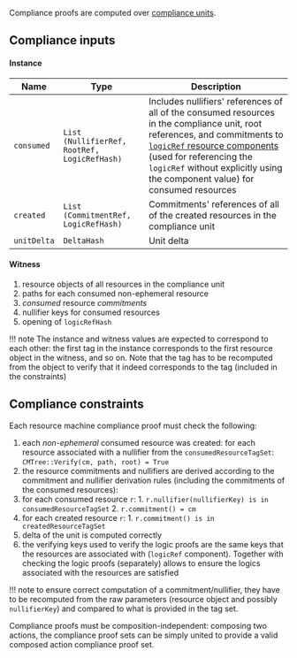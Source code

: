 Compliance proofs are computed over [compliance units](./../compliance_unit.md).

## Compliance inputs

#### Instance

|Name|Type|Description|
|-|-|-|
|`consumed`|`List (NullifierRef, RootRef, LogicRefHash)`|Includes nullifiers' references of all of the consumed resources in the compliance unit, root references, and commitments to [`logicRef` resource components](./../resource/definition.md) (used for referencing the `logicRef` without explicitly using the component value) for consumed resources|
|`created`|`List (CommitmentRef, LogicRefHash)`|Commitments' references of all of the created resources in the compliance unit|
|`unitDelta`|`DeltaHash`|Unit delta|

#### Witness

1. resource objects of all resources in the compliance unit
2. paths for each consumed non-ephemeral resource
3. _consumed_ resource _commitments_
4. nullifier keys for consumed resources
5. opening of `logicRefHash`

!!! note
    The instance and witness values are expected to correspond to each other: the first tag in the instance corresponds to the first resource object in the witness, and so on. Note that the tag has to be recomputed from the object to verify that it indeed corresponds to the tag (included in the constraints)

## Compliance constraints
Each resource machine compliance proof must check the following:

1. each *non-ephemeral* consumed resource was created: for each resource associated with a nullifier from the `consumedResourceTagSet`: `CMTree::Verify(cm, path, root) = True`
2. the resource commitments and nullifiers are derived according to the commitment and nullifier derivation rules (including the commitments of the consumed resources):
  1. for each consumed resource `r`:
    1. `r.nullifier(nullifierKey) is in consumedResourceTagSet`
    2. `r.commitment() = cm`
  2. for each created resource `r`:
    1. `r.commitment() is in createdResourceTagSet`
3. delta of the unit is computed correctly
4. the verifying keys used to verify the logic proofs are the same keys that the resources are associated with (`logicRef` component). Together with checking the logic proofs (separately) allows to ensure the logics associated with the resources are satisfied


!!! note
    to ensure correct computation of a commitment/nullifier, they have to be recomputed from the raw parameters (resource object and possibly `nullifierKey`) and compared to what is provided in the tag set.

Compliance proofs must be composition-independent: composing two actions, the compliance proof sets can be simply united to provide a valid composed action compliance proof set.